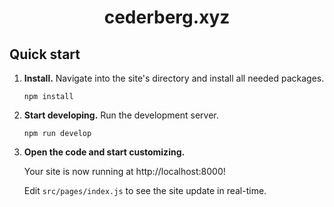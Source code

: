 <h1 align="center">
  cederberg.xyz
</h1>

## Quick start

1.  **Install.**
    Navigate into the site's directory and install all needed packages.
    
    ```shell
    npm install
    ```

2.  **Start developing.**
    Run the development server.

    ```shell
    npm run develop
    ```

3.  **Open the code and start customizing.**

    Your site is now running at http://localhost:8000!

    Edit `src/pages/index.js` to see the site update in real-time.
